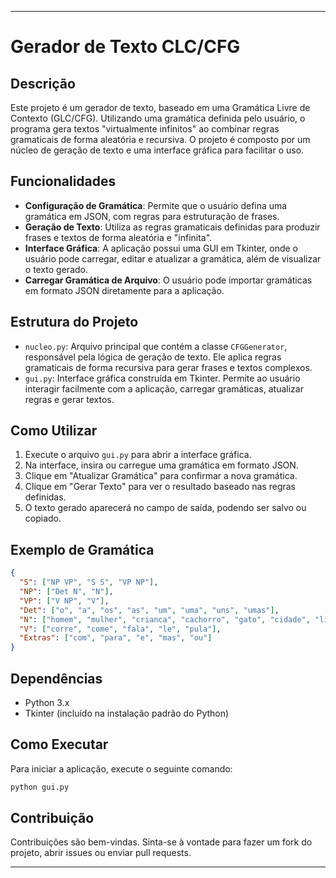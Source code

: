 
---

# Gerador de Texto CLC/CFG

## Descrição

Este projeto é um gerador de texto, baseado em uma Gramática Livre de Contexto (GLC/CFG). Utilizando uma gramática definida pelo usuário, o programa gera textos "virtualmente infinitos" ao combinar regras gramaticais de forma aleatória e recursiva. O projeto é composto por um núcleo de geração de texto e uma interface gráfica para facilitar o uso.

## Funcionalidades

- **Configuração de Gramática**: Permite que o usuário defina uma gramática em JSON, com regras para estruturação de frases.
- **Geração de Texto**: Utiliza as regras gramaticais definidas para produzir frases e textos de forma aleatória e "infinita".
- **Interface Gráfica**: A aplicação possui uma GUI em Tkinter, onde o usuário pode carregar, editar e atualizar a gramática, além de visualizar o texto gerado.
- **Carregar Gramática de Arquivo**: O usuário pode importar gramáticas em formato JSON diretamente para a aplicação.

## Estrutura do Projeto

- `nucleo.py`: Arquivo principal que contém a classe `CFGGenerator`, responsável pela lógica de geração de texto. Ele aplica regras gramaticais de forma recursiva para gerar frases e textos complexos.
- `gui.py`: Interface gráfica construída em Tkinter. Permite ao usuário interagir facilmente com a aplicação, carregar gramáticas, atualizar regras e gerar textos.

## Como Utilizar

1. Execute o arquivo `gui.py` para abrir a interface gráfica.
2. Na interface, insira ou carregue uma gramática em formato JSON.
3. Clique em "Atualizar Gramática" para confirmar a nova gramática.
4. Clique em "Gerar Texto" para ver o resultado baseado nas regras definidas.
5. O texto gerado aparecerá no campo de saída, podendo ser salvo ou copiado.

## Exemplo de Gramática

```json
{
  "S": ["NP VP", "S S", "VP NP"],
  "NP": ["Det N", "N"],
  "VP": ["V NP", "V"],
  "Det": ["o", "a", "os", "as", "um", "uma", "uns", "umas"],
  "N": ["homem", "mulher", "crianca", "cachorro", "gato", "cidade", "livro"],
  "V": ["corre", "come", "fala", "le", "pula"],
  "Extras": ["com", "para", "e", "mas", "ou"]
}
```

## Dependências

- Python 3.x
- Tkinter (incluído na instalação padrão do Python)
  
## Como Executar

Para iniciar a aplicação, execute o seguinte comando:

```bash
python gui.py
```

## Contribuição

Contribuições são bem-vindas. Sinta-se à vontade para fazer um fork do projeto, abrir issues ou enviar pull requests.

---
